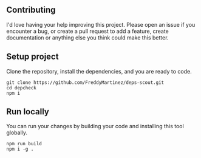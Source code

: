 ## Contributing

I'd love having your help improving this project. Please open an issue if you encounter a bug, or create a pull request to add a feature, create documentation or anything else you think could make this better.

## Setup project

Clone the repository, install the dependencies, and you are ready to code.

```
git clone https://github.com/FreddyMartinez/deps-scout.git
cd depcheck
npm i
```

## Run locally

You can run your changes by building your code and installing this tool globally.
```
npm run build
npm i -g .
```

[//]: <> (@TODO: write guidelines)
